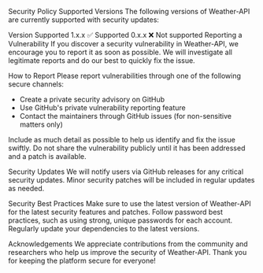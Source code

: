 Security Policy
Supported Versions
The following versions of Weather-API are currently supported with security updates:

Version Supported
1.x.x ✅ Supported
0.x.x ❌ Not supported
Reporting a Vulnerability
If you discover a security vulnerability in Weather-API, we encourage you to report it as soon as possible. We will investigate all legitimate reports and do our best to quickly fix the issue.

How to Report
Please report vulnerabilities through one of the following secure channels:

- Create a private security advisory on GitHub
- Use GitHub's private vulnerability reporting feature
- Contact the maintainers through GitHub issues (for non-sensitive matters only)

Include as much detail as possible to help us identify and fix the issue swiftly.
Do not share the vulnerability publicly until it has been addressed and a patch is available.

Security Updates
We will notify users via GitHub releases for any critical security updates.
Minor security patches will be included in regular updates as needed.

Security Best Practices
Make sure to use the latest version of Weather-API for the latest security features and patches.
Follow password best practices, such as using strong, unique passwords for each account.
Regularly update your dependencies to the latest versions.

Acknowledgements
We appreciate contributions from the community and researchers who help us improve the security of Weather-API. Thank you for keeping the platform secure for everyone!
